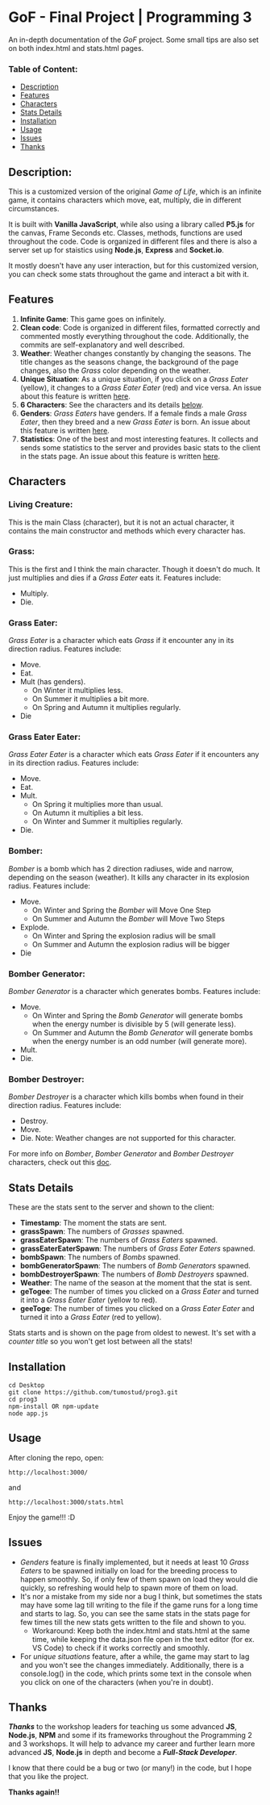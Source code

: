 # GoF - Final Project | Programming 3

An in-depth documentation of the *GoF* project. Some small tips are also set on both index.html and stats.html pages.

### Table of Content:
  - [Description](#description)
  - [Features](#features)
  - [Characters](#characters)
  - [Stats Details](#stats-details)
  - [Installation](#installation)
  - [Usage](#usage)
  - [Issues](#issues)
  - [Thanks](#thanks)

## Description:
This is a customized version of the original *Game of Life*, which is an infinite game, it contains characters which move, eat, multiply, die in different circumstances.

It is built with **Vanilla JavaScript**, while also using a library called **P5.js** for the canvas, Frame Seconds etc. Classes, methods, functions are used throughout the code. Code is organized in different files and there is also a server set up for staistics using **Node.js**, **Express** and **Socket.io**.

It mostly doesn't have any user interaction, but for this customized version, you can check some stats throughout the game and interact a bit with it.

## Features
1. **Infinite Game**: This game goes on infinitely.
2. **Clean code**: Code is organized in different files, formatted correctly and commented mostly everything throughout the code. Additionally, the commits are self-explanatory and well described.
3. **Weather**: Weather changes constantly by changing the seasons. The title changes as the seasons change, the background of the page changes, also the *Grass* color depending on the weather.
4. **Unique Situation**: As a unique situation, if you click on a *Grass Eater* (yellow), it changes to a *Grass Eater Eater* (red) and vice versa. An issue about this feature is written [here](#issues).
5. **6 Characters**: See the characters and its details [below](#characters).
6. **Genders**: *Grass Eaters* have genders. If a female finds a male *Grass Eater*, then they breed and a new *Grass Eater* is born. An issue about this feature is written [here](#issues).
7. **Statistics**: One of the best and most interesting features. It collects and sends some statistics to the server and provides basic stats to the client in the stats page. An issue about this feature is written [here](#issues).

## Characters
### Living Creature:
This is the main Class (character), but it is not an actual character, it contains the main constructor and methods which every character has.

### Grass:
This is the first and I think the main character. Though it doesn't do much. It just multiplies and dies if a *Grass Eater* eats it. Features include:
  - Multiply.
  - Die.

### Grass Eater:
*Grass Eater* is a character which eats *Grass* if it encounter any in its direction radius. Features include:
  - Move.
  - Eat.
  - Mult (has genders).
    - On Winter it multiplies less.
    - On Summer it multiplies a bit more.
    - On Spring and Autumn it multiplies regularly.
  - Die

### Grass Eater Eater:
*Grass Eater Eater* is a character which eats *Grass Eater* if it encounters any in its direction radius. Features include:
  - Move.
  - Eat.
  - Mult.
    - On Spring it multiplies more than usual.
    - On Autumn it multiplies a bit less.
    - On Winter and Summer it multiplies regularly.
  - Die.
  
### Bomber:
*Bomber* is a bomb which has 2 direction radiuses, wide and narrow, depending on the season (weather). It kills any character in its explosion radius. Features include:
  - Move.
    - On Winter and Spring the *Bomber* will Move One Step
    - On Summer and Autumn the *Bomber* will Move Two Steps
  - Explode.
    - On Winter and Spring the explosion radius will be small
    - On Summer and Autumn the explosion radius will be bigger
  - Die
 
### Bomber Generator:
*Bomber Generator* is a character which generates bombs. Features include:
  - Move.
    - On Winter and Spring the *Bomb Generator* will generate bombs when the energy number is divisible by 5 (will generate less).
    - On Summer and Autumn the *Bomb Generator* will generate bombs when the energy number is an odd number (will generate more).
  - Mult.
  - Die.
  
### Bomber Destroyer:
*Bomber Destroyer* is a character which kills bombs when found in their direction radius. Features include:
  - Destroy.
  - Move.
  - Die.
Note: Weather changes are not supported for this character.


For more info on *Bomber*, *Bomber Generator* and *Bomber Destroyer* characters, check out this [doc](https://docs.google.com/document/d/1Tmo--fDljEZ0i0kkeEc64BHaq-OzHe-B8I9SUsdMqeg/edit).


## Stats Details
These are the stats sent to the server and shown to the client:
- **Timestamp**: The moment the stats are sent.
- **grassSpawn**: The numbers of *Grasses* spawned.
- **grassEaterSpawn**: The numbers of *Grass Eaters* spawned.
- **grassEaterEaterSpawn**: The numbers of *Grass Eater Eaters* spawned.
- **bombSpawn**: The numbers of *Bombs* spawned.
- **bombGeneratorSpawn**: The numbers of *Bomb Generators* spawned.
- **bombDestroyerSpawn**: The numbers of *Bomb Destroyers* spawned.
- **Weather**: The name of the season at the moment that the stat is sent.
- **geTogee**: The number of times you clicked on a *Grass Eater* and turned it into a *Grass Eater Eater* (yellow to red).
- **geeToge**: The number of times you clicked on a *Grass Eater Eater* and turned it into a *Grass Eater* (red to yellow).

Stats starts and is shown on the page from oldest to newest. It's set with a *counter title* so you won't get lost between all the stats!

## Installation

```
cd Desktop
git clone https://github.com/tumostud/prog3.git
cd prog3
npm-install OR npm-update
node app.js
```

## Usage
After cloning the repo, open:

```
http://localhost:3000/
```

and

```
http://localhost:3000/stats.html
```

Enjoy the game!!! :D

## Issues
- *Genders* feature is finally implemented, but it needs at least 10 *Grass Eaters* to be spawned initially on load for the breeding process to happen smoothly. So, if only few of them spawn on load they would die quickly, so refreshing would help to spawn more of them on load.
- It's nor a mistake from my side nor a bug I think, but sometimes the stats may have some lag till writing to the file if the game runs for a long time and starts to lag. So, you can see the same stats in the stats page for few times till the new stats gets written to the file and shown to you.
  - Workaround: Keep both the index.html and stats.html at the same time, while keeping the data.json file open in the text editor (for ex. VS Code) to check if it works correctly and smoothly.
- For *unique situations* feature, after a while, the game may start to lag and you won't see the changes immediately. Additionally, there is a console.log() in the code, which prints some text in the console when you click on one of the characters (when you're in doubt).

## Thanks
**_Thanks_** to the workshop leaders for teaching us some advanced **JS**, **Node.js**, **NPM** and some if its frameworks throughout the Programming 2 and 3 workshops. It will help to advance my career and further learn more advanced **JS**, **Node.js** in depth and become a **_Full-Stack Developer_**.

I know that there could be a bug or two (or many!) in the code, but I hope that you like the project.

**Thanks again!!**
